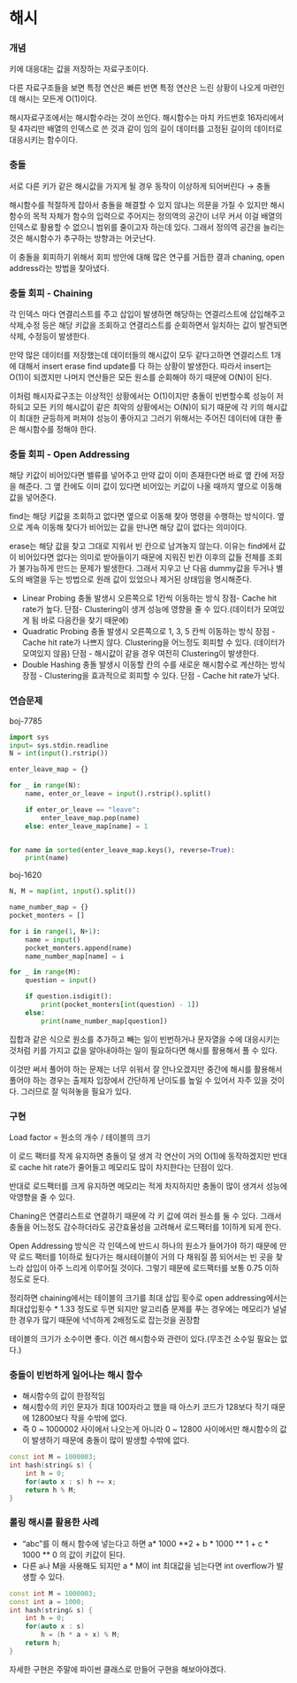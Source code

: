 # 해시

### 개념

키에 대응대는 값을 저장하는 자료구조이다.

다른 자료구조들을 보면 특정 연산은 빠른 반면 특정 연산은 느린 상황이 나오게 마련인데 해시는 모든게 O(1)이다.

해시자료구조에서는 해시함수라는 것이 쓰인다. 해시함수는 마치 카드번호 16자리에서 뒷 4자리만 배열의 인덱스로 쓴 것과 같이 임의 길이 데이터를 고정된 길이의 데이터로 대응시키는 함수이다.

### 충돌

서로 다른 키가 같은 해시값을 가지게 될 경우 동작이 이상하게 되어버린다 → 충돌

해시함수를 적절하게 잡아서 충돌을 해결할 수 있지 않냐는 의문을 가질 수 있지만 해시함수의 목적 자체가 함수의 입력으로 주어지는 정의역의 공간이 너무 커서 이걸 배열의 인덱스로 활용할 수 없으니 범위를 줄이고자 하는데 있다. 그래서 정의역 공간을 늘리는 것은 해시함수가 추구하는 방향과는 어긋난다.

이 충돌을 회피하기 위해서 회피 방안에 대해 많은 연구를 거듭한 결과 chaning, open address라는 방법을 찾아냈다.

### 충돌 회피 - Chaining

각 인덱스 마다 연결리스트를 주고 삽입이 발생하면 해당하는 연결리스트에 삽입해주고 삭제,수정 등은 해당 키값을 조회하고 연결리스트를 순회하면서 일치하는 값이 발견되면 삭제, 수정등이 발생한다.

만약 많은 데이터를 저장했는데 데이터들의 해시값이 모두 같다고하면 연결리스트 1개에 대해서 insert erase find update를 다 하는 상황이 발생한다. 따라서 insert는 O(1)이 되겠지만 나머지 연산들은 모든 원소를 순회해야 하기 때문에 O(N)이 된다.

이처럼 해시자료구조는 이상적인 상황에서는 O(1)이지만 충돌이 빈번할수록 성능이 저하되고 모든 키의 해시값이 같은 최악의 상황에서는 O(N)이 되기 때문에 각 키의 해시값이 최대한 균등하게 퍼져야 성능이 좋아지고 그러기 위해서는 주어진 데이터에 대한 좋은 해시함수를 정해야 한다.

### 충돌 회피 - Open Addressing

해당 키값이 비어있다면 밸류를 넣어주고 만약 값이 이미 존재한다면 바로 옆 칸에 저장을 해준다. 그 옆 칸에도 이미 값이 있다면 비어있는 키값이 나올 때까지 옆으로 이동해 값을 넣어준다.

find는 해당 키값을 조회하고 없다면 옆으로 이동해 찾아 명령을 수행하는 방식이다. 옆으로 계속 이동해 찾다가 비어있는 값을 만나면 해당 값이 없다는 의미이다.

erase는 해당 값을 찾고 그대로 지워서 빈 칸으로 남겨놓지 않는다. 이유는 find에서 값이 비어있다면 없다는 의미로 받아들이기 때문에 지워진 빈칸 이후의 값들 전체를 조회가 불가능하게 만드는 문제가 발생한다. 그래서 지우고 난 다음 dummy값을 두거나 별도의 배열을 두는 방법으로 원래 값이 있었으나 제거된 상태임을 명시해준다.

- Linear Probing
  충돌 발생시 오른쪽으로 1칸씩 이동하는 방식
  장점- Cache hit rate가 높다.
  단점- Clustering이 생겨 성능에 영향을 줄 수 있다.(데이터가 모여있게 됨 바로 다음칸을 찾기 때문에)
- Quadratic Probing
  충돌 발생시 오른쪽으로 1, 3, 5 칸씩 이동하는 방식
  장점 - Cache hit rate가 나쁘지 않다. Clustering을 어느정도 회피할 수 있다. (데이터가 모여있지 않음)
  단점 - 해시값이 같을 경우 여전히 Clustering이 발생한다.
- Double Hashing
  충돌 발생시 이동할 칸의 수를 새로운 해시함수로 계산하는 방식
  장점 - Clustering을 효과적으로 회피할 수 있다.
  단점 - Cache hit rate가 낮다.

### 연습문제

boj-7785

```python
import sys
input= sys.stdin.readline
N = int(input().rstrip())

enter_leave_map = {}

for _ in range(N):
    name, enter_or_leave = input().rstrip().split()

    if enter_or_leave == "leave":
        enter_leave_map.pop(name)
    else: enter_leave_map[name] = 1


for name in sorted(enter_leave_map.keys(), reverse=True):
    print(name)
```

boj-1620

```python
N, M = map(int, input().split())

name_number_map = {}
pocket_monters = []

for i in range(1, N+1):
    name = input()
    pocket_monters.append(name)
    name_number_map[name] = i

for _ in range(M):
    question = input()

    if question.isdigit():
        print(pocket_monters[int(question) - 1])
    else:
        print(name_number_map[question])
```

집합과 같은 식으로 원소를 추가하고 빼는 일이 빈번하거나 문자열을 수에 대응시키는 것처럼 키를 가지고 값을 알아내야하는 일이 필요하다면 해시를 활용해서 풀 수 있다.

이것만 써서 풀어야 하는 문제는 너무 쉬워서 잘 안나오겠지만 중간에 해시를 활용해서 풀어야 하는 경우는 출제자 입장에서 간단하게 난이도를 높일 수 있어서 자주 있을 것이다. 그러므로 잘 익혀놓을 필요가 있다.

### 구현

Load factor = 원소의 개수 / 테이블의 크기

이 로드 팩터를 작게 유지하면 충돌이 덜 생겨 각 연산이 거의 O(1)에 동작하겠지만 반대로 cache hit rate가 줄어들고 메모리도 많이 차지한다는 단점이 있다.

반대로 로드팩터를 크게 유지하면 메모리는 적게 차지하지만 충돌이 많이 생겨서 성능에 악영향을 줄 수 있다.

Chaning은 연결리스트로 연결하기 때문에 각 키 값에 여러 원소를 둘 수 있다. 그래서 충돌을 어느정도 감수하더라도 공간효율성을 고려해서 로드팩터를 1이하게 되게 한다.

Open Addressing 방식은 각 인덱스에 반드시 하나의 원소가 들어가야 하기 때문에 만약 로드 팩터를 1이하로 뒀다가는 해시테이블이 거의 다 채워질 쯤 되어서는 빈 곳을 찾느라 삽입이 아주 느리게 이루어질 것이다. 그렇기 때문에 로드팩터를 보통 0.75 이하 정도로 둔다.

정리하면 chaining에서는 테이블의 크기를 최대 삽입 횟수로 open addressing에서는 최대삽입횟수 \* 1.33 정도로 두면 되지만 알고리즘 문제를 푸는 경우에는 메모리가 널널한 경우가 많기 때문에 넉넉하게 2배정도로 잡는것을 권장함

테이블의 크기가 소수이면 좋다. 이건 해시함수와 관련이 있다.(무조건 소수일 필요는 없다.)

### 충돌이 빈번하게 일어나는 해시 함수

- 해시함수의 값이 한정적임
- 해시함수의 키인 문자가 최대 100자라고 했을 때 아스키 코드가 128보다 작기 때문에 12800보다 작을 수밖에 없다.
- 즉 0 ~ 1000002 사이에서 나오는게 아니라 0 ~ 12800 사이에서만 해시함수의 값이 발생하기 때문에 충돌이 많이 발생할 수밖에 없다.

```cpp
const int M = 1000003;
int hash(string& s) {
	int h = 0;
	for(auto x : s) h += x;
	return h % M;
}
```

### 롤링 해시를 활용한 사례

- “abc”를 이 해시 함수에 넣는다고 하면 a* 1000 \*\*2 + b * 1000 ** 1 + c \* 1000 ** 0 의 값이 키값이 된다.
- 다른 a나 M을 사용해도 되지만 a \* M이 int 최대값을 넘는다면 int overflow가 발생할 수 있다.

```cpp
const int M = 1000003;
const int a = 1000;
int hash(string& s) {
	int h = 0;
	for(auto x : s)
		h = (h * a + x) % M;
	return h;
}
```

자세한 구현은 주말에 파이썬 클래스로 만들어 구현을 해보아야겠다.
